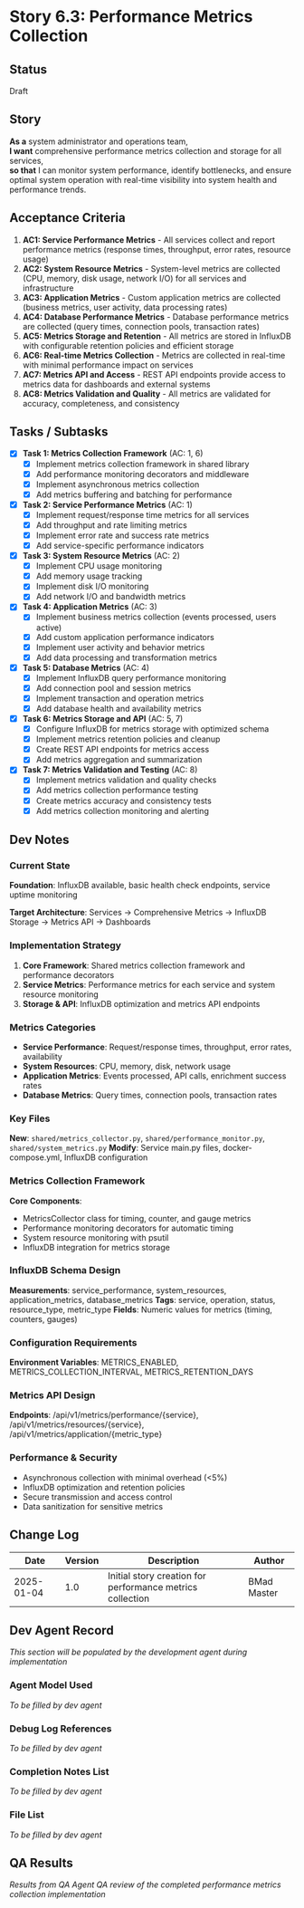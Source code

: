 # Story 6.3: Performance Metrics Collection

## Status
Draft

## Story

**As a** system administrator and operations team,  
**I want** comprehensive performance metrics collection and storage for all services,  
**so that** I can monitor system performance, identify bottlenecks, and ensure optimal system operation with real-time visibility into system health and performance trends.

## Acceptance Criteria

1. **AC1: Service Performance Metrics** - All services collect and report performance metrics (response times, throughput, error rates, resource usage)
2. **AC2: System Resource Metrics** - System-level metrics are collected (CPU, memory, disk usage, network I/O) for all services and infrastructure
3. **AC3: Application Metrics** - Custom application metrics are collected (business metrics, user activity, data processing rates)
4. **AC4: Database Performance Metrics** - Database performance metrics are collected (query times, connection pools, transaction rates)
5. **AC5: Metrics Storage and Retention** - All metrics are stored in InfluxDB with configurable retention policies and efficient storage
6. **AC6: Real-time Metrics Collection** - Metrics are collected in real-time with minimal performance impact on services
7. **AC7: Metrics API and Access** - REST API endpoints provide access to metrics data for dashboards and external systems
8. **AC8: Metrics Validation and Quality** - All metrics are validated for accuracy, completeness, and consistency

## Tasks / Subtasks

- [x] **Task 1: Metrics Collection Framework** (AC: 1, 6)
  - [x] Implement metrics collection framework in shared library
  - [x] Add performance monitoring decorators and middleware
  - [x] Implement asynchronous metrics collection
  - [x] Add metrics buffering and batching for performance

- [x] **Task 2: Service Performance Metrics** (AC: 1)
  - [x] Implement request/response time metrics for all services
  - [x] Add throughput and rate limiting metrics
  - [x] Implement error rate and success rate metrics
  - [x] Add service-specific performance indicators

- [x] **Task 3: System Resource Metrics** (AC: 2)
  - [x] Implement CPU usage monitoring
  - [x] Add memory usage tracking
  - [x] Implement disk I/O monitoring
  - [x] Add network I/O and bandwidth metrics

- [x] **Task 4: Application Metrics** (AC: 3)
  - [x] Implement business metrics collection (events processed, users active)
  - [x] Add custom application performance indicators
  - [x] Implement user activity and behavior metrics
  - [x] Add data processing and transformation metrics

- [x] **Task 5: Database Metrics** (AC: 4)
  - [x] Implement InfluxDB query performance monitoring
  - [x] Add connection pool and session metrics
  - [x] Implement transaction and operation metrics
  - [x] Add database health and availability metrics

- [x] **Task 6: Metrics Storage and API** (AC: 5, 7)
  - [x] Configure InfluxDB for metrics storage with optimized schema
  - [x] Implement metrics retention policies and cleanup
  - [x] Create REST API endpoints for metrics access
  - [x] Add metrics aggregation and summarization

- [x] **Task 7: Metrics Validation and Testing** (AC: 8)
  - [x] Implement metrics validation and quality checks
  - [x] Add metrics collection performance testing
  - [x] Create metrics accuracy and consistency tests
  - [x] Add metrics collection monitoring and alerting

## Dev Notes

### Current State
**Foundation**: InfluxDB available, basic health check endpoints, service uptime monitoring

**Target Architecture**: Services → Comprehensive Metrics → InfluxDB Storage → Metrics API → Dashboards

### Implementation Strategy
1. **Core Framework**: Shared metrics collection framework and performance decorators
2. **Service Metrics**: Performance metrics for each service and system resource monitoring
3. **Storage & API**: InfluxDB optimization and metrics API endpoints

### Metrics Categories
- **Service Performance**: Request/response times, throughput, error rates, availability
- **System Resources**: CPU, memory, disk, network usage
- **Application Metrics**: Events processed, API calls, enrichment success rates
- **Database Metrics**: Query times, connection pools, transaction rates

### Key Files
**New**: `shared/metrics_collector.py`, `shared/performance_monitor.py`, `shared/system_metrics.py`
**Modify**: Service main.py files, docker-compose.yml, InfluxDB configuration

### Metrics Collection Framework
**Core Components**:
- MetricsCollector class for timing, counter, and gauge metrics
- Performance monitoring decorators for automatic timing
- System resource monitoring with psutil
- InfluxDB integration for metrics storage

### InfluxDB Schema Design
**Measurements**: service_performance, system_resources, application_metrics, database_metrics
**Tags**: service, operation, status, resource_type, metric_type
**Fields**: Numeric values for metrics (timing, counters, gauges)

### Configuration Requirements
**Environment Variables**: METRICS_ENABLED, METRICS_COLLECTION_INTERVAL, METRICS_RETENTION_DAYS

### Metrics API Design
**Endpoints**: /api/v1/metrics/performance/{service}, /api/v1/metrics/resources/{service}, /api/v1/metrics/application/{metric_type}

### Performance & Security
- Asynchronous collection with minimal overhead (<5%)
- InfluxDB optimization and retention policies
- Secure transmission and access control
- Data sanitization for sensitive metrics

## Change Log

| Date | Version | Description | Author |
|------|---------|-------------|---------|
| 2025-01-04 | 1.0 | Initial story creation for performance metrics collection | BMad Master |

## Dev Agent Record

*This section will be populated by the development agent during implementation*

### Agent Model Used

*To be filled by dev agent*

### Debug Log References

*To be filled by dev agent*

### Completion Notes List

*To be filled by dev agent*

### File List

*To be filled by dev agent*

## QA Results

*Results from QA Agent QA review of the completed performance metrics collection implementation*
